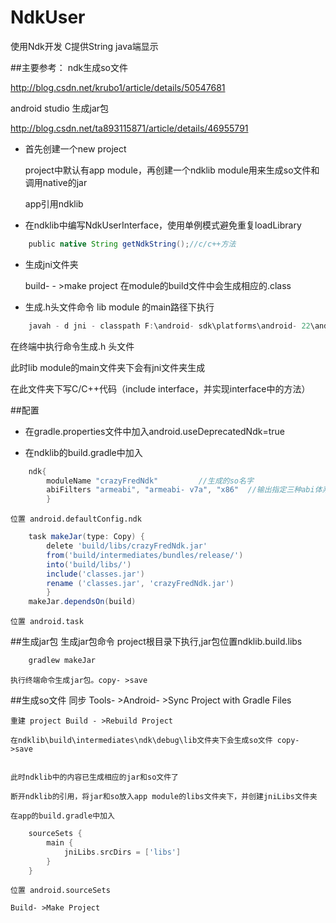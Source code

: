 # NdkUser
使用Ndk开发 C提供String java端显示

##主要参考：
ndk生成so文件

http://blog.csdn.net/krubo1/article/details/50547681

android studio 生成jar包

http://blog.csdn.net/ta893115871/article/details/46955791

- 首先创建一个new project

    project中默认有app module，再创建一个ndklib module用来生成so文件和调用native的jar

    app引用ndklib

- 在ndklib中编写NdkUserInterface，使用单例模式避免重复loadLibrary
```groovy
    public native String getNdkString();//c/c++方法
```

- 生成jni文件夹

    build- - >make project 在module的build文件中会生成相应的.class


- 生成.h头文件命令 lib module 的main路径下执行
```groovy
    javah - d jni - classpath F:\android- sdk\platforms\android- 22\android.jar;..\..\build\intermediates\classes\debug com.zhj.crazy.ndklib.NdkUserInterface
```

在终端中执行命令生成.h 头文件

此时lib module的main文件夹下会有jni文件夹生成

在此文件夹下写C/C++代码（include interface，并实现interface中的方法）

##配置
- 在gradle.properties文件中加入android.useDeprecatedNdk=true

- 在ndklib的build.gradle中加入
```groovy
    ndk{
        moduleName "crazyFredNdk"         //生成的so名字
        abiFilters "armeabi", "armeabi- v7a", "x86"  //输出指定三种abi体系结构下的so库。目前可有可无。
        }
```
    位置 android.defaultConfig.ndk
```groovy
    task makeJar(type: Copy) {
        delete 'build/libs/crazyFredNdk.jar'
        from('build/intermediates/bundles/release/')
        into('build/libs/')
        include('classes.jar')
        rename ('classes.jar', 'crazyFredNdk.jar')
        }
    makeJar.dependsOn(build)
```
    位置 android.task

##生成jar包
    生成jar包命令 project根目录下执行,jar包位置ndklib.build.libs
```groovy
    gradlew makeJar
```
    执行终端命令生成jar包。copy- >save


##生成so文件
    同步 Tools- >Android- >Sync Project with Gradle Files

    重建 project Build - >Rebuild Project

    在ndklib\build\intermediates\ndk\debug\lib文件夹下会生成so文件 copy- >save


    此时ndklib中的内容已生成相应的jar和so文件了

    断开ndklib的引用，将jar和so放入app module的libs文件夹下，并创建jniLibs文件夹

    在app的build.gradle中加入
```groovy
    sourceSets {
        main {
            jniLibs.srcDirs = ['libs']
        }
    }
```
    位置 android.sourceSets

    Build- >Make Project


